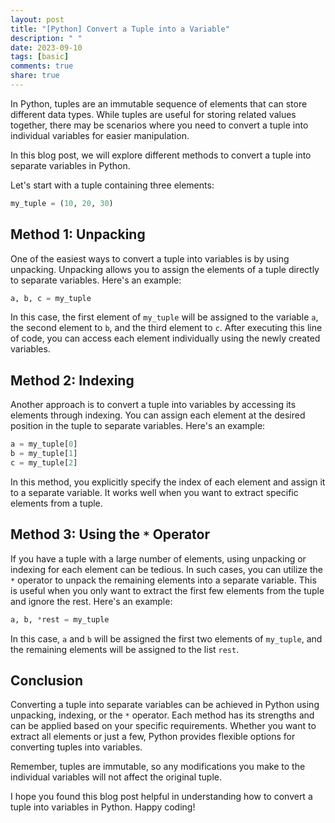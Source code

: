 ```yaml
---
layout: post
title: "[Python] Convert a Tuple into a Variable"
description: " "
date: 2023-09-10
tags: [basic]
comments: true
share: true
---
```


In Python, tuples are an immutable sequence of elements that can store different data types. While tuples are useful for storing related values together, there may be scenarios where you need to convert a tuple into individual variables for easier manipulation.

In this blog post, we will explore different methods to convert a tuple into separate variables in Python.

Let's start with a tuple containing three elements:

```python
my_tuple = (10, 20, 30)
```

## Method 1: Unpacking

One of the easiest ways to convert a tuple into variables is by using unpacking. Unpacking allows you to assign the elements of a tuple directly to separate variables. Here's an example:

```python
a, b, c = my_tuple
```

In this case, the first element of `my_tuple` will be assigned to the variable `a`, the second element to `b`, and the third element to `c`. After executing this line of code, you can access each element individually using the newly created variables.

## Method 2: Indexing

Another approach is to convert a tuple into variables by accessing its elements through indexing. You can assign each element at the desired position in the tuple to separate variables. Here's an example:

```python
a = my_tuple[0]
b = my_tuple[1]
c = my_tuple[2]
```

In this method, you explicitly specify the index of each element and assign it to a separate variable. It works well when you want to extract specific elements from a tuple.

## Method 3: Using the `*` Operator

If you have a tuple with a large number of elements, using unpacking or indexing for each element can be tedious. In such cases, you can utilize the `*` operator to unpack the remaining elements into a separate variable. This is useful when you only want to extract the first few elements from the tuple and ignore the rest. Here's an example:

```python
a, b, *rest = my_tuple
```

In this case, `a` and `b` will be assigned the first two elements of `my_tuple`, and the remaining elements will be assigned to the list `rest`.

## Conclusion

Converting a tuple into separate variables can be achieved in Python using unpacking, indexing, or the `*` operator. Each method has its strengths and can be applied based on your specific requirements. Whether you want to extract all elements or just a few, Python provides flexible options for converting tuples into variables.

Remember, tuples are immutable, so any modifications you make to the individual variables will not affect the original tuple.

I hope you found this blog post helpful in understanding how to convert a tuple into variables in Python. Happy coding!